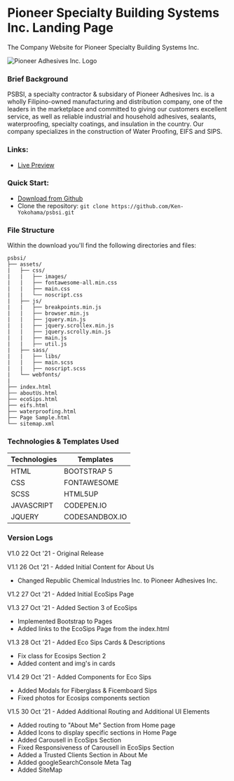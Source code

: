 # Pioneer Specialty Building Systems Inc. Landing Page
The Company Website for Pioneer Specialty Building Systems Inc. 

![Pioneer Adhesives Inc. Logo](https://pioneer-adhesives.com/wp-content/uploads/2021/05/PSBSI.jpg)

### Brief Background
PSBSI, a specialty contractor & subsidary of Pioneer Adhesives Inc. is a wholly Filipino-owned manufacturing and distribution company, one of the leaders in the marketplace and committed to giving our customers excellent service, as well as reliable industrial and household adhesives, sealants, waterproofing, specialty coatings, and insulation in the country. Our company specializes in the construction of Water Proofing, EIFS and SIPS.

### Links:
- [Live Preview](https://ken-yokohama.github.io/psbsi/index.html)

### Quick Start:
- [Download from Github](https://github.com/Ken-Yokohama/psbsi)
- Clone the repository: ``` git clone https://github.com/Ken-Yokohama/psbsi.git ```

### File Structure
Within the download you'll find the following directories and files:
```
psbsi/
├── assets/
|   ├── css/
|   |   ├── images/
|   |   ├── fontawesome-all.min.css
|   |   ├── main.css
|   |   └── noscript.css
|   ├── js/
|   |   ├── breakpoints.min.js
|   |   ├── browser.min.js
|   |   ├── jquery.min.js
|   |   ├── jquery.scrollex.min.js
|   |   ├── jquery.scrolly.min.js
|   |   ├── main.js
|   |   ├── util.js
|   ├── sass/
|   |   ├── libs/
|   |   ├── main.scss
|   |   ├── noscript.scss
|   └── webfonts/
|
├── index.html
├── aboutUs.html
├── ecoSips.html
├── eifs.html
├── waterproofing.html
├── Page Sample.html
└── sitemap.xml
```

### Technologies & Templates Used
| Technologies | Templates                                      |
| ----------------- | ------------------------------------------------ |
| HTML      | BOOTSTRAP 5      |
| CSS        | FONTAWESOME                    |
| SCSS        | HTML5UP                    |
| JAVASCRIPT         | CODEPEN.IO                        |
| JQUERY           | CODESANDBOX.IO|

### Version Logs
V1.0 22 Oct '21 - Original Release

V1.1 26 Oct '21 - Added Initial Content for About Us

- Changed Republic Chemical Industries Inc. to Pioneer Adhesives Inc.

V1.2 27 Oct '21 - Added Initial EcoSips Page

V1.3 27 Oct '21 - Added Section 3 of EcoSips

- Implemented Bootstrap to Pages
- Added links to the EcoSips Page from the index.html 

V1.3 28 Oct '21 - Added Eco Sips Cards & Descriptions

 - Fix class for Ecosips Section 2
 - Added content and img's in cards

V1.4 29 Oct '21 - Added Components for Eco Sips

- Added Modals for Fiberglass & Ficemboard Sips
- Fixed photos for Ecosips components section

V1.5 30 Oct '21 - Added Additional Routing and Additional UI Elements

- Added routing to "About Me" Section from Home page
- Added Icons to display specific sections in Home Page
- Added Carousell in EcoSips Section
- Fixed Responsiveness of Carousell in EcoSips Section
- Added a Trusted Clients Section in About Me
- Added googleSearchConsole Meta Tag
- Added SiteMap
